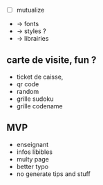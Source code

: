* [ ] mutualize 
* → fonts
* → styles ?
* → librairies

## carte de visite, fun ?
* ticket de caisse,
* qr code
* random
* grille sudoku
* grille codename

## MVP

* enseignant
* infos libibles
* multy page
* better typo
* no generate tips and stuff
